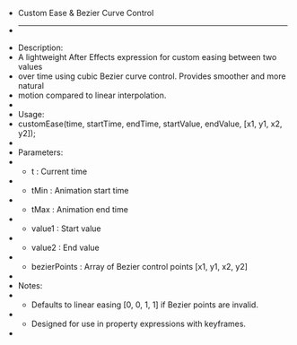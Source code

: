 
 * Custom Ease & Bezier Curve Control
 * -----------------------------------
 * Description:
 * A lightweight After Effects expression for custom easing between two values
 * over time using cubic Bezier curve control. Provides smoother and more natural 
 * motion compared to linear interpolation.
 *
 * Usage:
 * customEase(time, startTime, endTime, startValue, endValue, [x1, y1, x2, y2]);
 * 
 * Parameters:
 * - t        : Current time
 * - tMin     : Animation start time
 * - tMax     : Animation end time
 * - value1   : Start value
 * - value2   : End value
 * - bezierPoints : Array of Bezier control points [x1, y1, x2, y2]
 *
 * Notes:
 * - Defaults to linear easing [0, 0, 1, 1] if Bezier points are invalid.
 * - Designed for use in property expressions with keyframes.
 *
